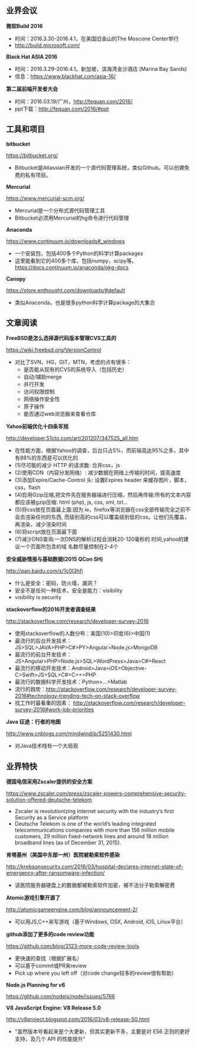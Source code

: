## 业界会议


**微软Build 2016**
* 时间：2016.3.30-2016.4.1，在美国旧金山的The Moscone Center举行
* http://build.microsoft.com/


**Black Hat ASIA 2016**
* 时间：2016.3.29-2016.4.1。新加坡，滨海湾金沙酒店 (Marina Bay Sands) 
* 信息：https://www.blackhat.com/asia-16/


**第二届前端开发者大会**

* 时间：2016.03.19/广州，http://fequan.com/2016/
* ppt下载：http://fequan.com/2016/#ppt


## 工具和项目


**bitbucket**

https://bitbucket.org/
* Bitbucket是Atlassian开发的一个源代码管理系统，类似Github。可以创建免费的私有项目。


**Mercurial**

https://www.mercurial-scm.org/
* Mercurial是一个分布式源代码管理工具
* Bitbucket必须用Mercurial的hg命令进行代码管理


**Anaconda**

https://www.continuum.io/downloads#_windows
* 一个安装包，包括400多个Python的科学计算packages
* 这里能看到它的400多个库，包括numpy，scipy等。https://docs.continuum.io/anaconda/pkg-docs


**Canopy**

https://store.enthought.com/downloads/#default
* 类似Anaconda，也是很多python科学计算package的大集合


##  文章阅读


**FreeBSD是怎么选择源代码版本管理CVS工具的**

https://wiki.freebsd.org/VersionControl
* 对比了SVN，HG，GIT，MTN，考虑的点有很多：
   * 是否能从现有的CVS的系统导入（包括历史）
   * 自动/辅助merge
   * 并行开发
   * 访问权限控制
   * 网络操作安全性
   * 原子操作
   * 能否通过web浏览器来查看仓库


**Yahoo前端优化十四条军规**

http://developer.51cto.com/art/201207/347525_all.htm
* 在性能方面，根据Yahoo的调查，后台只占5%，而前端高达95%之多，其中有88%的东西是可以优化的
* (1)尽可能的减少 HTTP 的请求数: 合并css，js
* (2)使用CDN（内容分发网络）:  减少数据在网络上传输的时间，提高速度
* (3)添加Expire/Cache-Control 头: 设置Expires header 来缓存图片，脚本，css，flash
* (4)启用Gzip压缩,把文件先在服务器端进行压缩，然后再传输:所有的文本内容都应该被gzip压缩: html (php), js, css, xml, txt…
* (5)将css放在页面最上面:因为 ie，firefox等浏览器在css全部传输完全之前不会去渲染任何的东西, 而级别高的css可以覆盖级别低的css。让他们先覆盖，再渲染，减少渲染时间
* (6)将script放在页面最下面
* (7)减少DNS查询:一次DNS的解析过程会消耗20-120毫秒的 时间,yahoo的建议一个页面所包含的域 名数尽量控制在2-4个


**安全威胁情报与基础数据(2015 QCon SH)**

http://pan.baidu.com/s/1c0I3hfi
* 什么是安全：密码，防火墙，漏洞？
* 安全不是任何一种技术，安全是能力：visibility
* visibility is security


**stackoverflow的2016开发者调查结果**

http://stackoverflow.com/research/developer-survey-2016
* 使用stackoverflow的人数分布：美国(10)>印度(6)>中国(1)
* 最流行的后台开发技术：JS>SQL>JAVA>PHP>C#>PY>Angular>Node.js>MongoDB
* 最流行的前台开发技术：JS>Angular>PHP>Node.js>SQL>WordPress>Java>C#>React
* 最流行的移动开发技术：Android>Java>iOS>Objective-C>Swift>JS>SQL>C#>C++>PHP
* 最流行的数据科学开发技术：Python>...>Matlab
* 流行的趋势：http://stackoverflow.com/research/developer-survey-2016#technology-trending-tech-on-stack-overflow
* 找工作时最看重的因素： http://stackoverflow.com/research/developer-survey-2016#work-job-priorities


**Java 征途：行者的地图**

http://www.cnblogs.com/mindwind/p/5251430.html
* 对Java技术栈有一个大局观


## 业界特快


**德国电信采用Zscaler提供的安全方案**

https://www.zscaler.com/press/zscaler-powers-comprehensive-security-solution-offered-deutsche-telekom
* Zscaler is revolutionizing Internet security with the industry’s first Security as a Service platform
* Deutsche Telekom is one of the world’s leading integrated telecommunications companies with more than 156 million mobile customers, 29 million fixed-network lines and around 18 million broadband lines (as of December 31, 2015). 


**肯塔基州（美国中东部一州）医院被勒索软件感染**

http://krebsonsecurity.com/2016/03/hospital-declares-internet-state-of-emergency-after-ransomware-infection/
* 该医院服务器硬盘上的数据都被勒索软件加密，被不法分子勒索解密费


**Atomic游戏引擎开源了**

http://atomicgameengine.com/blog/announcement-2/
* 可以用JS,C++来写游戏（基于Windows, OSX, Android, iOS, Linux平台）


**github添加了更多的code review功能**

https://github.com/blog/2123-more-code-review-tools
* 更快速的查找（根据扩展名）
* 可以基于commit或PR来review
* Pick up where you left off（对code change较多的review很有帮助）


**Node.js Planning for v6**

https://github.com/nodejs/node/issues/5766


**V8 JavaScript Engine: V8 Release 5.0**

http://v8project.blogspot.com/2016/03/v8-release-50.html
* “虽然版本号看起来是个大更新，但其实更新不多，主要是对 ES6 正则的更好支持，及几个 API 的性能提升”
